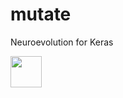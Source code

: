 # mutate
Neuroevolution for Keras

<img src="http://i.imgur.com/JwHdNKL.png" style="width: 50px;"/>
